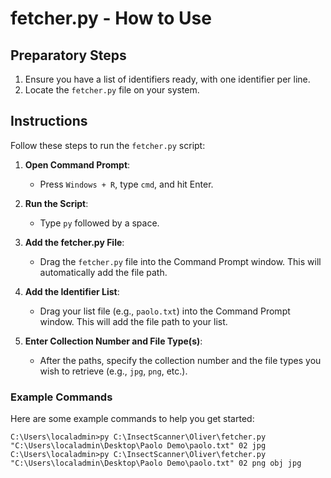 # fetcher.py - How to Use

## Preparatory Steps
1. Ensure you have a list of identifiers ready, with one identifier per line.
2. Locate the `fetcher.py` file on your system.

## Instructions
Follow these steps to run the `fetcher.py` script:

1. **Open Command Prompt**:
   - Press `Windows + R`, type `cmd`, and hit Enter.

2. **Run the Script**:
   - Type `py` followed by a space.

3. **Add the fetcher.py File**:
   - Drag the `fetcher.py` file into the Command Prompt window. This will automatically add the file path.

4. **Add the Identifier List**:
   - Drag your list file (e.g., `paolo.txt`) into the Command Prompt window. This will add the file path to your list.

5. **Enter Collection Number and File Type(s)**:
   - After the paths, specify the collection number and the file types you wish to retrieve (e.g., `jpg`, `png`, etc.).

### Example Commands
Here are some example commands to help you get started:

```plaintext
C:\Users\localadmin>py C:\InsectScanner\Oliver\fetcher.py "C:\Users\localadmin\Desktop\Paolo Demo\paolo.txt" 02 jpg
C:\Users\localadmin>py C:\InsectScanner\Oliver\fetcher.py "C:\Users\localadmin\Desktop\Paolo Demo\paolo.txt" 02 png obj jpg
```